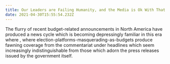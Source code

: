 ```yaml
---
title: Our Leaders are Failing Humanity, and the Media is Ok With That
date: 2021-04-30T15:55:54.232Z
---
```

The flurry of recent budget-related announcements in North America have produced a news cycle which is becoming depressingly familiar in this era where , where election-platforms-masquerading-as-budgets produce fawning coverage from the commentariat under headlines which seem increasingly indistinguishable from those which adorn the press releases issued by the government itself.
